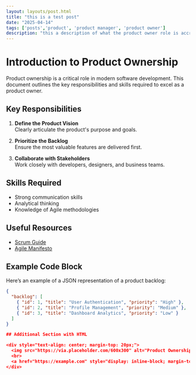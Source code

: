 ```yaml
---
layout: layouts/post.html
title: "this is a test post"
date: "2025-04-14"
tags: ['posts','product', 'product manager', 'product owner']
description: "this a description of what the product owner role is accroding to Chat-GPT"
---
```


# Introduction to Product Ownership

Product ownership is a critical role in modern software development. This document outlines the key responsibilities and skills required to excel as a product owner.

## Key Responsibilities

1. **Define the Product Vision**  
   Clearly articulate the product's purpose and goals.

2. **Prioritize the Backlog**  
   Ensure the most valuable features are delivered first.

3. **Collaborate with Stakeholders**  
   Work closely with developers, designers, and business teams.

## Skills Required

- Strong communication skills
- Analytical thinking
- Knowledge of Agile methodologies

## Useful Resources

- [Scrum Guide](https://scrumguides.org)
- [Agile Manifesto](https://agilemanifesto.org)

## Example Code Block

Here’s an example of a JSON representation of a product backlog:

```json
{
  "backlog": [
    { "id": 1, "title": "User Authentication", "priority": "High" },
    { "id": 2, "title": "Profile Management", "priority": "Medium" },
    { "id": 3, "title": "Dashboard Analytics", "priority": "Low" }
  ]
}

## Additional Section with HTML

<div style="text-align: center; margin-top: 20px;">
  <img src="https://via.placeholder.com/600x300" alt="Product Ownership" style="max-width: 100%; height: auto; border: 1px solid #ddd; border-radius: 8px;">
  <br>
  <a href="https://example.com" style="display: inline-block; margin-top: 10px; padding: 10px 20px; background-color: #007BFF; color: white; text-decoration: none; border-radius: 5px;">Learn More</a>
</div>